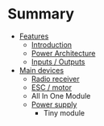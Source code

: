 # Summary

* [Features](README.md)
  * [Introduction](introduction.md)
  * [Power Architecture](power-architecture.md)
  * [Inputs / Outputs](inputs-outputs.md)
* [Main devices](main-devices.md)
  * [Radio receiver](main-devices/radio-receiver.md)
  * [ESC / motor](main-devices/esc-motor.md)
  * All In One Module
  * [Power supply](main-devices/power-supply.md)
    * Tiny module

